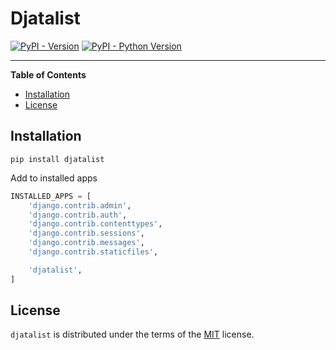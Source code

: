 # Djatalist

[![PyPI - Version](https://img.shields.io/pypi/v/djatalist.svg)](https://pypi.org/project/djatalist)
[![PyPI - Python Version](https://img.shields.io/pypi/pyversions/djatalist.svg)](https://pypi.org/project/djatalist)

-----

**Table of Contents**

- [Installation](#installation)
- [License](#license)

## Installation

```shell
pip install djatalist
```

Add to installed apps

```python
INSTALLED_APPS = [
    'django.contrib.admin',
    'django.contrib.auth',
    'django.contrib.contenttypes',
    'django.contrib.sessions',
    'django.contrib.messages',
    'django.contrib.staticfiles',

    'djatalist',
]
```


## License

`djatalist` is distributed under the terms of the [MIT](https://spdx.org/licenses/MIT.html) license.
